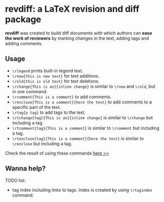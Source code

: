 # **revdiff**: a LaTeX revision and diff package

**revdiff** was created to build diff documents with which authors
can **ease the work of reviewers** by marking changes in the text, adding
tags and adding comments.


## Usage

* `\rlegend` prints built-in legend text.
* `\rnew{this is new text}` for text additions.
* `\rold{this is old text}` for text deletions.
* `\rchange{This is an}{inline change}` is similar to `\rnew` and `\rold`, but in one command.
* `\rcomment{This is a comment}` to add comments.
* `\renclose{This is a comment}{here the text}` to add comments to a specific part of the text.
* `\rtag{a tag}` to add tags to the text.
* `\rtchange{tag}{This is an}{inline change}` is similar to `\rchange` but including a tag.
* `\rtcomment{tag}{This is a comment}` is similar to `\rcomment` but including a tag.
* `\rtenclose{tag}{This is a comment}{here the text}` is similar to `\renclose` but including a tag.

Check the result of using these commands [here >>](https://github.com/pedromateo/latex_revdiff/blob/master/test.pdf)

## Wanna help?

TODO list:

* tag index including links to tags. Index is created by using
  `\rtagindex` command. 




